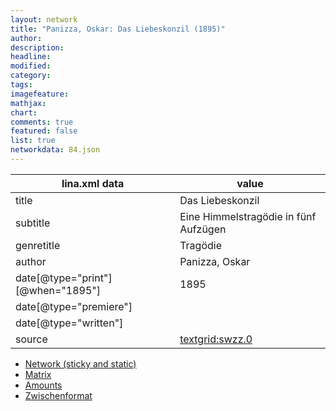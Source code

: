 ```yaml
---
layout: network
title: "Panizza, Oskar: Das Liebeskonzil (1895)"
author:
description:
headline:
modified:
category:
tags:
imagefeature: 
mathjax: 
chart: 
comments: true
featured: false
list: true
networkdata: 84.json
---
```

lina.xml data  | value
------------- | -------------
title|Das Liebeskonzil
subtitle|Eine Himmelstragödie in fünf Aufzügen
genretitle|Tragödie
author|Panizza, Oskar
date[@type="print"][@when="1895"]|1895
date[@type="premiere"]|
date[@type="written"]|
source|[textgrid:swzz.0](https://textgridlab.org/1.0/tgcrud-public/rest/textgrid:swzz.0/data)



* [Network (sticky and static)](/network84)
* [Matrix](/matrix84)
* [Amounts](/amounts84)
* [Zwischenformat](/lina84 )
